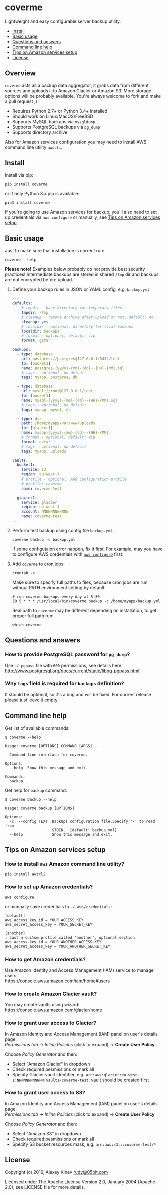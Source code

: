 coverme
=======

Lightweight and easy configurable server backup utility.

- [Install](#install)
- [Basic usage](#basic-usage)
- [Questions and answers](#questions-and-answers)
- [Command line help](#command-line-help)
- [Tips on Amazon services setup](#tips-on-amazon-services-setup)
- [License](#license)

Overview
--------

`coverme` acts as a backup data aggregator, it grabs data from different sources and uploads it to Amazon Glacier or Amazon S3. More storage options will be probably available. You're always welcome to fork and make a pull request ;)

* Requires Python 2.7+ or Python 3.4+ installed
* Should work on Linux/MacOS/FreeBSD
* Supports MySQL backups via `mysqldump`
* Supports PostgreSQL backups via `pg_dump`
* Supports directory archive

Also for Amazon services configuration you may need to install AWS command line utility `awscli`.

Install
-------

Install via pip:

```
pip install coverme
```

or if only Python 3.x pip is available: 

```
pip3 install coverme
```

If you're going to use Amazon services for backup, you'll also need to set up credentials via `aws configure` or manually, see [Tips on Amazon services setup](#tips-on-amazon-services-setup).

Basic usage
-----------

Just to make sure that installation is correct run:

```
coverme --help
```

**Please note!** Examples below probably do not provide best security practices! Intermediate backups are stored in shared `/tmp` dir and backups are not encrypted before upload.

1. Define your backup rules in JSON or YAML config, e.g. `backup.yml`:

    ```yaml
    ---
    defaults:
        # tmpdir - base directory for temporary files
        tmpdir: /tmp
        # cleanup - remove archive after upload or not, default: no
        cleanup: yes
        # localdir - optional, directory for local backups
        localdir: backups
        # format - optional, default: zip
        format: gztar

    backups:
      - type: database
        url: postgres://postgres@127.0.0.1:5432/test
        to: [bucket1]
        name: postgres-{yyyy}-{mm}-{dd}--{HH}-{MM}.sql
        # tags - optional, no default
        tags: myapp, postgres, db

      - type: database
        url: mysql://root@127.0.0.1/test
        to: [bucket1]
        name: mysql-{yyyy}-{mm}-{dd}--{HH}-{MM}.sql
        # tags - optional, no default
        tags: myapp, mysql, db

      - type: dir
        path: /home/myapp/var/www/uploads
        to: [glacier1]
        name: myapp-{yyyy}-{mm}-{dd}--{HH}-{MM}
        # format - optional, default: zip
        format: gztar
        # tags - optional, no default
        tags: myapp, uploads

    vaults:
      bucket1:
        service: s3
        region: eu-west-1
        # profile - optional, AWS configuration profile
        # profile: coverme
        name: coverme-test

      glacier1:
        service: glacier
        region: eu-west-1
        account: NNNNNNNNNNNN
        name: coverme-test
    ...
    ```

2. Perform test backup using config file `backup.yml`:

    ```
    coverme backup -c backup.yml
    ```

    If some configutaion error happen, fix it first. For example, may you have to configure AWS credentials with [`aws configure`](http://docs.aws.amazon.com/cli/latest/userguide/cli-chap-getting-started.html) first.

3. Add `coverme` to cron jobs:

    ```
    crontab -e
    ```

    Make sure to specify full paths to files, because cron jobs are run without PATH environment setting by default:

    ```
    # run coverme backups every day at 5:30
    30 5 * * * /usr/local/bin/coverme backup -c /home/myapp/backup.yml
    ```

    Real path to `coverme` may be different depending on installation, to get proper full path run:

    ```
    which coverme
    ```

Questions and answers
---------------------

### How to provide PostgreSQL password for `pg_dump`?

Use `~/.pgpass` file with `600` permissions, see details here:  
http://www.postgresql.org/docs/current/static/libpq-pgpass.html

### Why `tags` field is required for `backups` definition?

It should be optional, so it's a bug and will be fixed. For current release please just leave it empty.

Command line help
-----------------

Get list of available commands:

```
$ coverme --help

Usage: coverme [OPTIONS] COMMAND [ARGS]...

  Command-line interface for coverme.

Options:
  --help  Show this message and exit.

Commands:
  backup
```

Get help for `backup` command:

```
$ coverme backup --help

Usage: coverme backup [OPTIONS]

Options:
  -c, --config TEXT  Backups configuration file.Specify '-' to read from
                     STDIN.  [default: backup.yml]
  --help             Show this message and exit.
```


Tips on Amazon services setup
-----------------------------

### How to install `aws` Amazon command line utility?

```
pip install awscli
```

### How to set up Amazon credentials?

```
aws configure
```

or manually save credentials to `~/.aws/credentials`:

```
[default]
aws_access_key_id = YOUR_ACCESS_KEY
aws_secret_access_key = YOUR_SECRET_KEY

[another]
; Just a custom profile called 'another', optional section
aws_access_key_id = YOUR_ANOTHER_ACCESS_KEY
aws_secret_access_key = YOUR_ANOTHER_SECRET_KEY
```

### How to get Amazon credentials?

Use Amazon Identity and Access Management (IAM) service to manage users:  
https://console.aws.amazon.com/iam/home#users

### How to create Amazon Glacier vault?

You may create vaults using wizard:  
https://console.aws.amazon.com/glacier/home

### How to grant user access to Glacier?

In Amazon Identity and Access Management (IAM) panel on user's details page:  
_Permissions tab_ -> _Inline Policies_ (click to expand) -> **Create User Policy**

Choose _Policy Generator_ and then:

- Select "Amazon Glacier" in dropdown
- Check required pesmissions or mark all
- Specify Glacier vault identifier, e.g. `arn:aws:glacier:eu-west-1:NNNNNNNNNNNN:vaults/coverme-test`, vault should be created first

### How to grant user access to S3?

In Amazon Identity and Access Management (IAM) panel on user's details page:  
_Permissions tab_ -> _Inline Policies_ (click to expand) -> **Create User Policy**

Choose _Policy Generator_ and then:

- Select "Amazon S3" in dropdown
- Check required pesmissions or mark all
- Specify S3 bucket resources mask, e.g. `arn:aws:s3:::coverme-test/*`

License
-------

Copyright (c) 2016, Alexey Kinëv <rudy@05bit.com>

Licensed under The Apache License Version 2.0, January 2004 (Apache-2.0),
see LICENSE file for more details.
